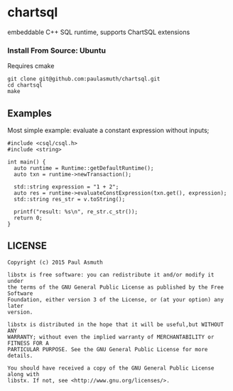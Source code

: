 chartsql
========

embeddable C++ SQL runtime, supports ChartSQL extensions

### Install From Source: Ubuntu

Requires cmake

```
git clone git@github.com:paulasmuth/chartsql.git
cd chartsql
make
```


Examples
--------

Most simple example: evaluate a constant expression without inputs;

    #include <csql/csql.h>
    #include <string>

    int main() {
      auto runtime = Runtime::getDefaultRuntime();
      auto txn = runtime->newTransaction();

      std::string expression = "1 + 2";
      auto res = runtime->evaluateConstExpression(txn.get(), expression);
      std::string res_str = v.toString();

      printf("result: %s\n", re_str.c_str());
      return 0;
    }


LICENSE
-------

```
Copyright (c) 2015 Paul Asmuth

libstx is free software: you can redistribute it and/or modify it under
the terms of the GNU General Public License as published by the Free Software
Foundation, either version 3 of the License, or (at your option) any later
version.

libstx is distributed in the hope that it will be useful,but WITHOUT ANY
WARRANTY; without even the implied warranty of MERCHANTABILITY or FITNESS FOR A
PARTICULAR PURPOSE. See the GNU General Public License for more details.

You should have received a copy of the GNU General Public License along with
libstx. If not, see <http://www.gnu.org/licenses/>.
